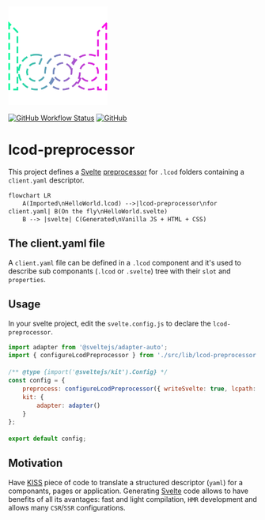 <img alt="lcod animated" title="low code object descriptor" src="https://github.com/lcod-team/lcod-assets/raw/main/logo/lcod_color_border_anim.svg" style="height:200px"/>

[![GitHub Workflow Status](https://img.shields.io/github/actions/workflow/status/lcod-team/lcod-preprocessor/ci.yml?label=tests&logo=githubactions&logoColor=success&branch=main)](https://github.com/lcod-team/lcod-preprocessor/actions/workflows/ci.yml)
[![GitHub](https://img.shields.io/github/license/lcod-team/lcod-preprocessor?logo=apache&logoColor=%239AC712)](LICENSE)

# lcod-preprocessor

This project defines a [Svelte][1] [preprocessor](https://github.com/sveltejs/svelte-preprocess/) for `.lcod` folders containing a `client.yaml` descriptor.

```mermaid
flowchart LR
    A(Imported\nHelloWorld.lcod) -->|lcod-preprocessor\nfor client.yaml| B(On the fly\nHelloWorld.svelte)
    B --> |svelte| C(Generated\nVanilla JS + HTML + CSS)
```

## The client.yaml file

A `client.yaml` file can be defined in a `.lcod` component and it's used to describe sub componants (`.lcod` or `.svelte`) tree with their `slot` and `properties`.

## Usage

In your svelte project, edit the `svelte.config.js` to declare the `lcod-preprocessor`.

```js
import adapter from '@sveltejs/adapter-auto';
import { configureLcodPreprocessor } from './src/lib/lcod-preprocessor.mjs';

/** @type {import('@sveltejs/kit').Config} */
const config = {
	preprocess: configureLcodPreprocessor({ writeSvelte: true, lcpath: true }),
	kit: {
		adapter: adapter()
	}
};

export default config;
```

## Motivation

Have [KISS](https://en.wikipedia.org/wiki/KISS_principle) piece of code to translate a structured descriptor (`yaml`) for a componants, pages or application.
Generating [Svelte][1] code allows to have benefits of all its avantages: fast and light compilation, `HMR` development and allows many `CSR`/`SSR` configurations.

[1]: https://svelte.dev/
